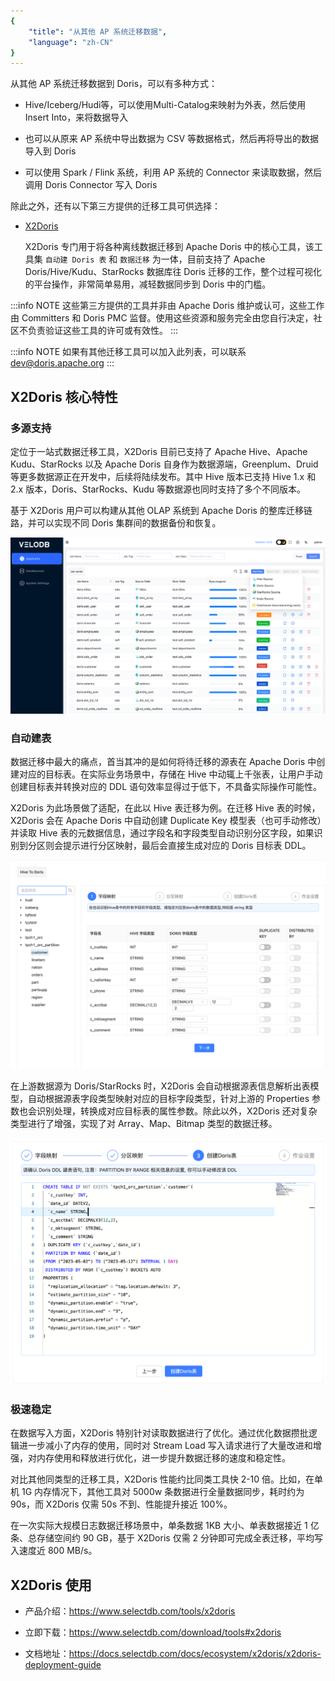 ```yaml
---
{
    "title": "从其他 AP 系统迁移数据",
    "language": "zh-CN"
}
---
```


<!-- 
Licensed to the Apache Software Foundation (ASF) under one
or more contributor license agreements.  See the NOTICE file
distributed with this work for additional information
regarding copyright ownership.  The ASF licenses this file
to you under the Apache License, Version 2.0 (the
"License"); you may not use this file except in compliance
with the License.  You may obtain a copy of the License at

  http://www.apache.org/licenses/LICENSE-2.0

Unless required by applicable law or agreed to in writing,
software distributed under the License is distributed on an
"AS IS" BASIS, WITHOUT WARRANTIES OR CONDITIONS OF ANY
KIND, either express or implied.  See the License for the
specific language governing permissions and limitations
under the License.
-->


从其他 AP 系统迁移数据到 Doris，可以有多种方式：

- Hive/Iceberg/Hudi等，可以使用Multi-Catalog来映射为外表，然后使用Insert Into，来将数据导入

- 也可以从原来 AP 系统中导出数据为 CSV 等数据格式，然后再将导出的数据导入到 Doris

- 可以使用 Spark / Flink 系统，利用 AP 系统的 Connector 来读取数据，然后调用 Doris Connector 写入 Doris

除此之外，还有以下第三方提供的迁移工具可供选择：

- [X2Doris](https://www.selectdb.com/tools/x2doris)

    X2Doris 专门用于将各种离线数据迁移到 Apache Doris 中的核心工具，该工具集 `自动建 Doris 表` 和 `数据迁移` 为一体，目前支持了 Apache Doris/Hive/Kudu、StarRocks 数据库往 Doris 迁移的工作，整个过程可视化的平台操作，非常简单易用，减轻数据同步到 Doris 中的门槛。

:::info NOTE
这些第三方提供的工具并非由 Apache Doris 维护或认可，这些工作由 Committers 和 Doris PMC 监督。使用这些资源和服务完全由您自行决定，社区不负责验证这些工具的许可或有效性。
:::

:::info NOTE
如果有其他迁移工具可以加入此列表，可以联系 dev@doris.apache.org
:::

## X2Doris 核心特性

### 多源支持

定位于一站式数据迁移工具，X2Doris 目前已支持了 Apache Hive、Apache Kudu、StarRocks 以及 Apache Doris 自身作为数据源端，Greenplum、Druid 等更多数据源正在开发中，后续将陆续发布。其中 Hive 版本已支持 Hive 1.x 和 2.x 版本，Doris、StarRocks、Kudu 等数据源也同时支持了多个不同版本。

基于 X2Doris 用户可以构建从其他 OLAP 系统到 Apache Doris 的整库迁移链路，并可以实现不同 Doris 集群间的数据备份和恢复。

![X2Doris 核心特性](/images/x2doris.jpg)

### 自动建表

数据迁移中最大的痛点，首当其冲的是如何将待迁移的源表在 Apache Doris 中创建对应的目标表。在实际业务场景中，存储在 Hive 中动辄上千张表，让用户手动创建目标表并转换对应的 DDL 语句效率显得过于低下，不具备实际操作可能性。

X2Doris 为此场景做了适配，在此以 Hive 表迁移为例。在迁移 Hive 表的时候，X2Doris 会在 Apache Doris 中自动创建 Duplicate Key 模型表（也可手动修改）并读取 Hive 表的元数据信息，通过字段名和字段类型自动识别分区字段，如果识别到分区则会提示进行分区映射，最后会直接生成对应的 Doris 目标表 DDL。


![自动建表](/images/x2doris-create-table.png)

在上游数据源为 Doris/StarRocks 时，X2Doris 会自动根据源表信息解析出表模型，自动根据源表字段类型映射对应的目标字段类型，针对上游的 Properties 参数也会识别处理，转换成对应目标表的属性参数。除此以外，X2Doris 还对复杂类型进行了增强，实现了对 Array、Map、Bitmap 类型的数据迁移。

![自动建表](/images/x2doris-create-table-2.png)

### 极速稳定

在数据写入方面，X2Doris 特别针对读取数据进行了优化。通过优化数据攒批逻辑进一步减小了内存的使用，同时对 Stream Load 写入请求进行了大量改进和增强，对内存使用和释放进行优化，进一步提升数据迁移的速度和稳定性。

对比其他同类型的迁移工具，X2Doris 性能约比同类工具快 2-10 倍。比如，在单机 1G 内存情况下，其他工具对 5000w 条数据进行全量数据同步，耗时约为 90s，而 X2Doris 仅需 50s 不到、性能提升接近 100%。

在一次实际大规模日志数据迁移场景中，单条数据 1KB 大小、单表数据接近 1 亿条、总存储空间约 90 GB，基于 X2Doris 仅需 2 分钟即可完成全表迁移，平均写入速度近 800 MB/s。

## X2Doris 使用

- 产品介绍：https://www.selectdb.com/tools/x2doris

- 立即下载：https://www.selectdb.com/download/tools#x2doris

- 文档地址：https://docs.selectdb.com/docs/ecosystem/x2doris/x2doris-deployment-guide
